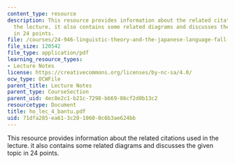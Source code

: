 ```yaml
---
content_type: resource
description: This resource provides information about the related citations used in
  the lecture. it also contains some related diagrams and discusses the given topic
  in 24 points.
file: /courses/24-946-linguistic-theory-and-the-japanese-language-fall-2004/71dfa285ea613c2010600c6b3ae624bb_ho_lec_4_bantu.pdf
file_size: 120542
file_type: application/pdf
learning_resource_types:
- Lecture Notes
license: https://creativecommons.org/licenses/by-nc-sa/4.0/
ocw_type: OCWFile
parent_title: Lecture Notes
parent_type: CourseSection
parent_uid: 4ec8e2c1-b21c-7298-b669-86cf2d0b13c2
resourcetype: Document
title: ho_lec_4_bantu.pdf
uid: 71dfa285-ea61-3c20-1060-0c6b3ae624bb
---
```

This resource provides information about the related citations used in the lecture. it also contains some related diagrams and discusses the given topic in 24 points.